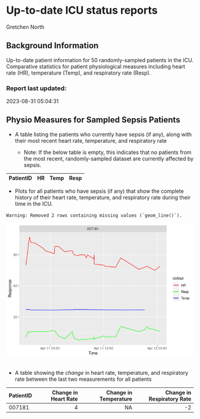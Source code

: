 # Up-to-date ICU status reports
Gretchen North

## Background Information

Up-to-date patient information for 50 randomly-sampled patients in the
ICU. Comparative statistics for patient physiological measures including
heart rate (HR), temperature (Temp), and respiratory rate (Resp).

### Report last updated:

2023-08-31 05:04:31

## Physio Measures for Sampled Sepsis Patients

- A table listing the patients who currently have sepsis (if any), along
  with their most recent heart rate, temperature, and respiratory rate

  - Note: If the below table is empty, this indicates that no patients
    from the most recent, randomly-sampled dataset are currently
    affected by sepsis.

| PatientID |  HR | Temp | Resp |
|:----------|----:|-----:|-----:|

- Plots for all patients who have sepsis (if any) that show the complete
  history of their heart rate, temperature, and respiratory rate during
  their time in the ICU.

<!-- -->

    Warning: Removed 2 rows containing missing values (`geom_line()`).

![](AutoSepReport_files/figure-commonmark/unnamed-chunk-4-1.png)

## 

- A table showing the *change* in heart rate, temperature, and
  respiratory rate between the last two measurements for all patients

| PatientID | Change in Heart Rate | Change in Temperature | Change in Respiratory Rate |
|:----------|---------------------:|----------------------:|---------------------------:|
| 007181    |                    4 |                    NA |                         -2 |
